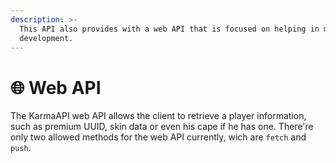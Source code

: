 ```yaml
---
description: >-
  This API also provides with a web API that is focused on helping in mc
  development.
---
```


# 🌐 Web API

The KarmaAPI web API allows the client to retrieve a player information, such as premium UUID, skin data or even his cape if he has one. There're only two allowed methods for the web API currently, wich are `fetch` and `push`.
